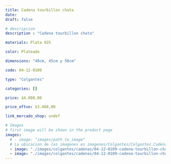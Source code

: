 ```yaml
---
title: Cadena tourbillon chata
date: 
draft: false

# descripcion
description : "Cadena tourbillon chata"

materials: Plata 925

color: Plateado

dimensions: "40cm, 45cm y 50cm"

code: 04-12-0109

type: "Colgantes"

categories: []

price: $4.080,00

price_eftvo: $3.468,00

link_mercado_shop: undef

# Images
# first image will be shown in the product page
images:
  # - image: "images/path_to_image"
  # La ubicacion de las imagenes es imagenes/Colgantes/Colgantes.Cadenas/04-12-0109-cadena-tourbillon-chata
  - image: "./images/colgantes/cadenas/04-12-0109-cadena-tourbillon-chata_a.JPG"
  - image: "./images/colgantes/cadenas/04-12-0109-cadena-tourbillon-chata_b.JPG"
---
```

